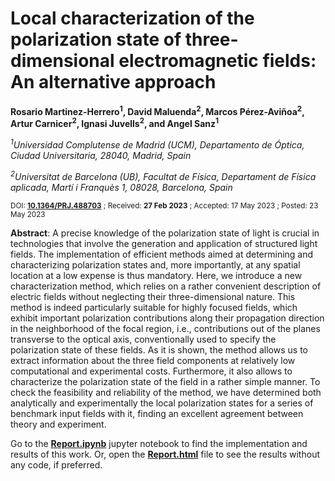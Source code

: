 # Local characterization of the polarization state of three-dimensional electromagnetic fields: An alternative approach

**Rosario Martinez-Herrero<sup>1</sup>, David Maluenda<sup>2</sup>, Marcos Pérez-Aviñoa<sup>2</sup>, Artur Carnicer<sup>2</sup>, Ignasi Juvells<sup>2</sup>, and Angel Sanz<sup>1</sup>**

*<sup>1</sup>Universidad Complutense de Madrid (UCM), Departamento de Óptica, Ciudad Universitaria, 28040, Madrid,
Spain*

*<sup>2</sup>Universitat de Barcelona (UB), Facultat de Física, Departament de Física aplicada, Martí i Franquès 1, 08028,
Barcelona, Spain*

<sub>DOI: [**10.1364/PRJ.488703**](https://opg.optica.org/prj/upcoming_pdf.cfm?id=488703) ; Received: **27 Feb 2023** ; Accepted: 17 May 2023 ; Posted: 23 May 2023</sub>

**Abstract**: A precise knowledge of the polarization state of light is crucial in technologies that involve the generation and application of structured light fields. The implementation of efficient methods aimed at determining and characterizing polarization states and, more importantly, at any spatial location at a low expense is thus mandatory. Here, we introduce a new characterization method, which relies on a rather convenient description of electric fields without neglecting their three-dimensional nature. This method is indeed particularly suitable for highly focused fields, which exhibit important polarization contributions along their propagation direction in the neighborhood of the focal region, i.e., contributions out of the planes transverse to the optical axis, conventionally used to specify the polarization state of these fields. As it is shown, the method allows us to extract information about the three field components at relatively low computational and experimental costs. Furthermore, it also allows to characterize the polarization state of the field in a rather simple manner. To check the feasibility and reliability of the method, we have determined both analytically and experimentally the local polarization states for a series of benchmark input fields with it, finding an excellent agreement between theory and experiment.

Go to the [**Report.ipynb**](https://github.com/WavefrontEngUB/localStokes/blob/master/Report.ipynb) jupyter notebook to find the implementation and results of this work.
Or, open the [**Report.html**](https://github.com/WavefrontEngUB/localStokes/blob/master/Report.html) file to see the results without any code, if preferred.
